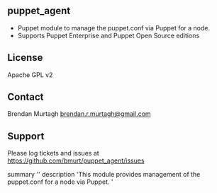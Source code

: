 puppet_agent 
-------

* Puppet module to manage the puppet.conf via Puppet for a node. 
* Supports Puppet Enterprise and Puppet Open Source editions

License
-------

Apache GPL v2

Contact
-------

Brendan Murtagh <brendan.r.murtagh@gmail.com>

Support
-------

Please log tickets and issues at https://github.com/bmurt/puppet_agent/issues


summary ''
description 'This module provides management of the puppet.conf for a node via Puppet. '